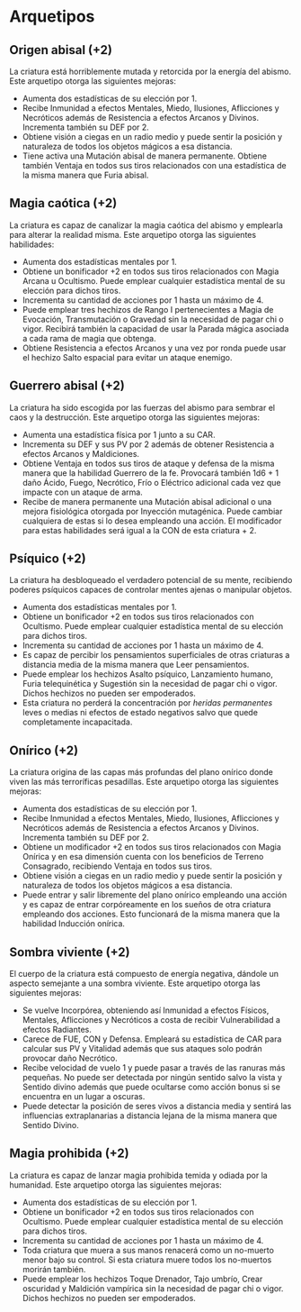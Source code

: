# Arquetipos

## Origen abisal (+2)

La criatura está horriblemente mutada y retorcida por la energía del abismo. Este arquetipo otorga las siguientes mejoras:

- Aumenta dos estadísticas de su elección por 1.
- Recibe Inmunidad a efectos Mentales, Miedo, Ilusiones, Aflicciones y Necróticos además de Resistencia a efectos Arcanos y Divinos. Incrementa también su DEF por 2.
- Obtiene visión a ciegas en un radio medio y puede sentir la posición y naturaleza de todos los objetos mágicos a esa distancia.
- Tiene activa una Mutación abisal de manera permanente. Obtiene también Ventaja en todos sus tiros relacionados con una estadística de la misma manera que Furia abisal.

## Magia caótica (+2)

La criatura es capaz de canalizar la magia caótica del abismo y emplearla para alterar la realidad misma. Este arquetipo otorga las siguientes habilidades:

- Aumenta dos estadísticas mentales por 1.
- Obtiene un bonificador +2 en todos sus tiros relacionados con Magia Arcana u Ocultismo. Puede emplear cualquier estadística mental  de su elección para dichos tiros.
- Incrementa su cantidad de acciones por 1 hasta un máximo de 4.
- Puede emplear tres hechizos de Rango I pertenecientes a Magia de Evocación, Transmutación o Gravedad sin la necesidad de pagar chi o vigor. Recibirá también la capacidad de usar la Parada mágica asociada a cada rama de magia que obtenga.
- Obtiene Resistencia a efectos Arcanos y una vez por ronda puede usar el hechizo Salto espacial para evitar un ataque enemigo. 

## Guerrero abisal (+2)

La criatura ha sido escogida por las fuerzas del abismo para sembrar el caos y la destrucción. Este arquetipo otorga las siguientes mejoras:

- Aumenta una estadística física por 1 junto a su CAR.
- Incrementa su DEF y sus PV por 2 además de obtener Resistencia a efectos Arcanos y Maldiciones.
- Obtiene Ventaja en todos sus tiros de ataque y defensa de la misma manera que la habilidad Guerrero de la fe. Provocará también 1d6 + 1 daño Ácido, Fuego, Necrótico, Frío o Eléctrico adicional cada vez que impacte con un ataque de arma.
- Recibe de manera permanente una Mutación abisal adicional o una mejora fisiológica otorgada por Inyección mutagénica. Puede cambiar cualquiera de estas si lo desea empleando una acción. El modificador para estas habilidades será igual a la CON de esta criatura + 2.

## Psíquico (+2)

La criatura ha desbloqueado el verdadero potencial de su mente, recibiendo poderes psíquicos capaces de controlar mentes ajenas o manipular objetos.

- Aumenta dos estadísticas mentales por 1.
- Obtiene un bonificador +2 en todos sus tiros relacionados con Ocultismo. Puede emplear cualquier estadística mental  de su elección para dichos tiros.
- Incrementa su cantidad de acciones por 1 hasta un máximo de 4.
- Es capaz de percibir los pensamientos superficiales de otras criaturas a distancia media de la misma manera que Leer pensamientos.
- Puede emplear los hechizos Asalto psíquico, Lanzamiento humano, Furia telequinética y Sugestión sin la necesidad de pagar chi o vigor. Dichos hechizos no pueden ser empoderados.
- Esta criatura no perderá la concentración por *heridas permanentes* leves o medias ni efectos de estado negativos salvo que quede completamente incapacitada.

## Onírico (+2)

La criatura origina de las capas más profundas del plano onírico donde viven las más terroríficas pesadillas. Este arquetipo otorga las siguientes mejoras:

- Aumenta dos estadísticas de su elección por 1.
- Recibe Inmunidad a efectos Mentales, Miedo, Ilusiones, Aflicciones y Necróticos además de Resistencia a efectos Arcanos y Divinos. Incrementa también su DEF por 2.
- Obtiene un modificador +2 en todos sus tiros relacionados con Magia Onírica y en esa dimensión cuenta con los beneficios de Terreno Consagrado, recibiendo Ventaja en todos sus tiros.
- Obtiene visión a ciegas en un radio medio y puede sentir la posición y naturaleza de todos los objetos mágicos a esa distancia.
- Puede entrar y salir libremente del plano onírico empleando una acción y es capaz de entrar corpóreamente en los sueños de otra criatura empleando dos acciones. Esto funcionará de la misma manera que la habilidad Inducción onírica.

## Sombra viviente (+2)

El cuerpo de la criatura está compuesto de energía negativa, dándole un aspecto semejante a una sombra viviente. Este arquetipo otorga las siguientes mejoras:

- Se vuelve Incorpórea, obteniendo así Inmunidad a efectos Físicos, Mentales, Aflicciones y Necróticos a costa de recibir Vulnerabilidad a efectos Radiantes.
- Carece de FUE, CON y Defensa. Empleará su estadística de CAR para calcular sus PV y Vitalidad además que sus ataques solo podrán provocar daño Necrótico.
- Recibe velocidad de vuelo 1 y puede pasar a través de las ranuras más pequeñas. No puede ser detectada por ningún sentido salvo la vista y Sentido divino además que puede ocultarse como acción bonus si se encuentra en un lugar a oscuras.
- Puede detectar la posición de seres vivos a distancia media y sentirá las influencias extraplanarias a distancia lejana de la misma manera que Sentido Divino.

## Magia prohibida (+2)

La criatura es capaz de lanzar magia prohibida temida y odiada por la humanidad. Este arquetipo otorga las siguientes mejoras:

- Aumenta dos estadísticas de su elección por 1.
- Obtiene un bonificador +2 en todos sus tiros relacionados con Ocultismo. Puede emplear cualquier estadística mental de su elección para dichos tiros.
- Incrementa su cantidad de acciones por 1 hasta un máximo de 4.
- Toda criatura que muera a sus manos renacerá como un no-muerto menor bajo su control. Si esta criatura muere todos los no-muertos morirán también.
- Puede emplear los hechizos Toque Drenador, Tajo umbrío, Crear oscuridad y Maldición vampírica sin la necesidad de pagar chi o vigor. Dichos hechizos no pueden ser empoderados.